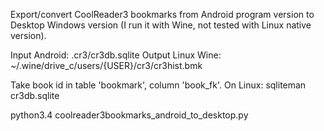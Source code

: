 Export/convert CoolReader3 bookmarks from Android program version to Desktop Windows version (I run it with Wine, not tested with Linux native version).

Input Android: .cr3/cr3db.sqlite
Output Linux Wine: ~/.wine/drive_c/users/{USER}/cr3/cr3hist.bmk

Take book id in table 'bookmark', column 'book_fk'.
On Linux: sqliteman cr3db.sqlite

python3.4 coolreader3bookmarks_android_to_desktop.py